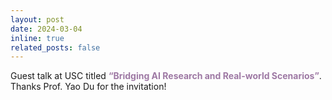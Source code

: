 ```yaml
---
layout: post
date: 2024-03-04 
inline: true
related_posts: false
---
```


Guest talk at USC titled **<span style="color:#9e79a4">“Bridging AI Research and Real-world Scenarios”</span>**. Thanks Prof. Yao Du for the invitation!


